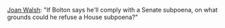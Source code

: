 <a href="https://twitter.com/joanwalsh/status/1214272487103565824">Joan Walsh</a>: "If Bolton says he'll comply with a Senate subpoena, on what grounds could he refuse a House subpoena?"
